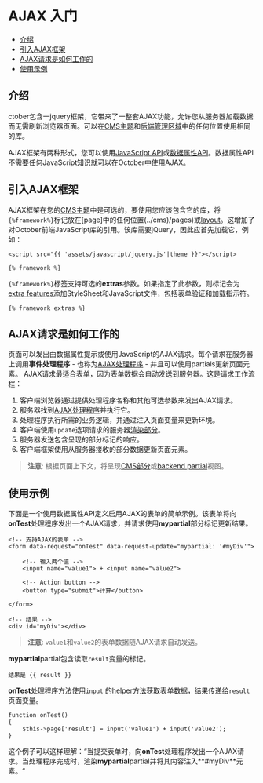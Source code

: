 # AJAX 入门

- [介绍](#introduction)
- [引入AJAX框架](#framework-script)
- [AJAX请求是如何工作的](#how-ajax-works)
- [使用示例](#usage-example)

<a name="introduction"></a>
## 介绍

ctober包含一jquery框架，它带来了一整套AJAX功能，允许您从服务器加载数据而无需刷新浏览器页面。可以在[CMS主题](cms-themes.md)和[后端管理区域](backend-controllers-ajax.md#ajax)中的任何位置使用相同的库。

AJAX框架有两种形式，您可以使用[JavaScript API](ajax-javascript-api.md)或[数据属性API](ajax-attributes-api.md)。数据属性API不需要任何JavaScript知识就可以在October中使用AJAX。

<a name="framework-script"></a>
## 引入AJAX框架

AJAX框架在您的[CMS主题](cms-themes.md)中是可选的，要使用您应该包含它的库，将`{%framework%}`标记放在[page]中的任何位置(../cms)/pages)或[layout](cms-layouts.md)。这增加了对October前端JavaScript库的引用。该库需要jQuery，因此应首先加载它，例如：

    <script src="{{ 'assets/javascript/jquery.js'|theme }}"></script>

    {% framework %}

`{%framework%}`标签支持可选的**extras**参数。如果指定了此参数，则标记会为[extra features](ajax-extras.md)添加StyleSheet和JavaScript文件，包括表单验证和加载指示符。

    {% framework extras %}

<a name="how-ajax-works"></a>
## AJAX请求是如何工作的

页面可以发出由数据属性提示或使用JavaScript的AJAX请求。每个请求在服务器上调用**事件处理程序** - 也称为[AJAX处理程序](ajax-handlers.md) - 并且可以使用partials更新页面元素。 AJAX请求最适合表单，因为表单数据会自动发送到服务器。这是请求工作流程：

1. 客户端浏览器通过提供处理程序名称和其他可选参数来发出AJAX请求。
2. 服务器找到[AJAX处理程序](ajax-handlers.md)并执行它。
3. 处理程序执行所需的业务逻辑，并通过注入页面变量来更新环境。
4. 客户端使用`update`选项请求的服务器[渲染部分](ajax-update-partials.md)。
5. 服务器发送包含呈现的部分标记的响应。
6. 客户端框架使用从服务器接收的部分数据更新页面元素。

>**注意**: 根据页面上下文，将呈现[CMS部分](cms-partials.md)或[backend partial](backend-controllers-ajax.md)视图。

<a name="usage-example"></a>
## 使用示例

下面是一个使用数据属性API定义启用AJAX的表单的简单示例。该表单将向**onTest**处理程序发出一个AJAX请求，并请求使用**mypartial**部分标记更新结果。

    <!-- 支持AJAX的表单 -->
    <form data-request="onTest" data-request-update="mypartial: '#myDiv'">

        <!-- 输入两个值 -->
        <input name="value1"> + <input name="value2">

        <!-- Action button -->
        <button type="submit">计算</button>

    </form>

    <!-- 结果 -->
    <div id="myDiv"></div>

>**注意**: `value1`和`value2`的表单数据随AJAX请求自动发送。

**mypartial**partial包含读取`result`变量的标记。

    结果是 {{ result }}

**onTest**处理程序方法使用`input` 的[helper方法](../services/helper#method-input)获取表单数据，结果传递给`result`页面变量。

    function onTest()
    {
        $this->page['result'] = input('value1') + input('value2');
    }

这个例子可以这样理解：“当提交表单时，向**onTest**处理程序发出一个AJAX请求。当处理程序完成时，渲染**mypartial**partial并将其内容注入**#myDiv**元素。“
